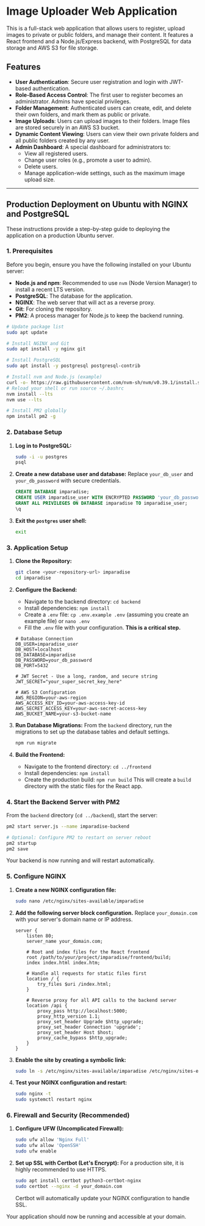# Image Uploader Web Application

This is a full-stack web application that allows users to register, upload images to private or public folders, and manage their content. It features a React frontend and a Node.js/Express backend, with PostgreSQL for data storage and AWS S3 for file storage.

## Features

*   **User Authentication**: Secure user registration and login with JWT-based authentication.
*   **Role-Based Access Control**: The first user to register becomes an administrator. Admins have special privileges.
*   **Folder Management**: Authenticated users can create, edit, and delete their own folders, and mark them as public or private.
*   **Image Uploads**: Users can upload images to their folders. Image files are stored securely in an AWS S3 bucket.
*   **Dynamic Content Viewing**: Users can view their own private folders and all public folders created by any user.
*   **Admin Dashboard**: A special dashboard for administrators to:
    *   View all registered users.
    *   Change user roles (e.g., promote a user to admin).
    *   Delete users.
    *   Manage application-wide settings, such as the maximum image upload size.

---

## Production Deployment on Ubuntu with NGINX and PostgreSQL

These instructions provide a step-by-step guide to deploying the application on a production Ubuntu server.

### 1. Prerequisites

Before you begin, ensure you have the following installed on your Ubuntu server:
*   **Node.js and npm**: Recommended to use `nvm` (Node Version Manager) to install a recent LTS version.
*   **PostgreSQL**: The database for the application.
*   **NGINX**: The web server that will act as a reverse proxy.
*   **Git**: For cloning the repository.
*   **PM2**: A process manager for Node.js to keep the backend running.

```bash
# Update package list
sudo apt update

# Install NGINX and Git
sudo apt install -y nginx git

# Install PostgreSQL
sudo apt install -y postgresql postgresql-contrib

# Install nvm and Node.js (example)
curl -o- https://raw.githubusercontent.com/nvm-sh/nvm/v0.39.1/install.sh | bash
# Reload your shell or run source ~/.bashrc
nvm install --lts
nvm use --lts

# Install PM2 globally
npm install pm2 -g
```

### 2. Database Setup

1.  **Log in to PostgreSQL:**
    ```bash
    sudo -i -u postgres
    psql
    ```

2.  **Create a new database user and database:**
    Replace `your_db_user` and `your_db_password` with secure credentials.
    ```sql
    CREATE DATABASE imparadise;
    CREATE USER imparadise_user WITH ENCRYPTED PASSWORD 'your_db_password';
    GRANT ALL PRIVILEGES ON DATABASE imparadise TO imparadise_user;
    \q 
    ```

3.  **Exit the `postgres` user shell:**
    ```bash
    exit
    ```

### 3. Application Setup

1.  **Clone the Repository:**
    ```bash
    git clone <your-repository-url> imparadise
    cd imparadise
    ```

2.  **Configure the Backend:**
    *   Navigate to the backend directory: `cd backend`
    *   Install dependencies: `npm install`
    *   Create a `.env` file: `cp .env.example .env` (assuming you create an example file) or `nano .env`
    *   Fill the `.env` file with your configuration. **This is a critical step.**

    ```dotenv
    # Database Connection
    DB_USER=imparadise_user
    DB_HOST=localhost
    DB_DATABASE=imparadise
    DB_PASSWORD=your_db_password
    DB_PORT=5432

    # JWT Secret - Use a long, random, and secure string
    JWT_SECRET="your_super_secret_key_here"

    # AWS S3 Configuration
    AWS_REGION=your-aws-region
    AWS_ACCESS_KEY_ID=your-aws-access-key-id
    AWS_SECRET_ACCESS_KEY=your-aws-secret-access-key
    AWS_BUCKET_NAME=your-s3-bucket-name
    ```

3.  **Run Database Migrations:**
    From the `backend` directory, run the migrations to set up the database tables and default settings.
    ```bash
    npm run migrate
    ```

4.  **Build the Frontend:**
    *   Navigate to the frontend directory: `cd ../frontend`
    *   Install dependencies: `npm install`
    *   Create the production build: `npm run build`
    This will create a `build` directory with the static files for the React app.

### 4. Start the Backend Server with PM2

From the `backend` directory (`cd ../backend`), start the server:

```bash
pm2 start server.js --name imparadise-backend

# Optional: Configure PM2 to restart on server reboot
pm2 startup
pm2 save
```

Your backend is now running and will restart automatically.

### 5. Configure NGINX

1.  **Create a new NGINX configuration file:**
    ```bash
    sudo nano /etc/nginx/sites-available/imparadise
    ```

2.  **Add the following server block configuration.**
    Replace `your_domain.com` with your server's domain name or IP address.

    ```nginx
    server {
        listen 80;
        server_name your_domain.com;

        # Root and index files for the React frontend
        root /path/to/your/project/imparadise/frontend/build;
        index index.html index.htm;

        # Handle all requests for static files first
        location / {
            try_files $uri /index.html;
        }

        # Reverse proxy for all API calls to the backend server
        location /api {
            proxy_pass http://localhost:5000;
            proxy_http_version 1.1;
            proxy_set_header Upgrade $http_upgrade;
            proxy_set_header Connection 'upgrade';
            proxy_set_header Host $host;
            proxy_cache_bypass $http_upgrade;
        }
    }
    ```

3.  **Enable the site by creating a symbolic link:**
    ```bash
    sudo ln -s /etc/nginx/sites-available/imparadise /etc/nginx/sites-enabled/
    ```

4.  **Test your NGINX configuration and restart:**
    ```bash
    sudo nginx -t
    sudo systemctl restart nginx
    ```

### 6. Firewall and Security (Recommended)

1.  **Configure UFW (Uncomplicated Firewall):**
    ```bash
    sudo ufw allow 'Nginx Full'
    sudo ufw allow 'OpenSSH'
    sudo ufw enable
    ```

2.  **Set up SSL with Certbot (Let's Encrypt):**
    For a production site, it is highly recommended to use HTTPS.
    ```bash
    sudo apt install certbot python3-certbot-nginx
    sudo certbot --nginx -d your_domain.com
    ```
    Certbot will automatically update your NGINX configuration to handle SSL.

Your application should now be running and accessible at your domain.
